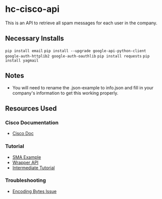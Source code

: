 # hc-cisco-api
This is an API to retrieve all spam messages for each user in the company.

## Necessary Installs
`pip install email`
`pip install --upgrade google-api-python-client google-auth-httplib2 google-auth-oauthlib`
`pip install requests`
`pip install yagmail`

## Notes
- You will need to rename the .json-example to info.json and fill in your company's information to get this working properly.

## Resources Used
### Cisco Documentation
- <a href="https://www.cisco.com/c/en/us/td/docs/security/esa/esa14-0/api/b_ESA_API_Guide_14-0/b_ESA_API_Guide_chapter_01.html#con_1092445">Cisco Doc</a>
### Tutorial
- <a href="https://github.com/TheAlanNix/SMA-Example-Script/blob/master/sma_example.py">SMA Example</a>
- <a href="https://github.com/gve-sw/esa/blob/master/wrapper-api/Wrapper_API.py">Wrapper API</a>
- <a href="https://www.dataquest.io/blog/last-fm-api-python/">Intermediate Tutorial</a>

### Troubleshooting
- <a href="https://stackoverflow.com/questions/65701773/base64-error-in-encoding-bytes-like-object-is-required-not-str">Encoding Bytes Issue</a>
